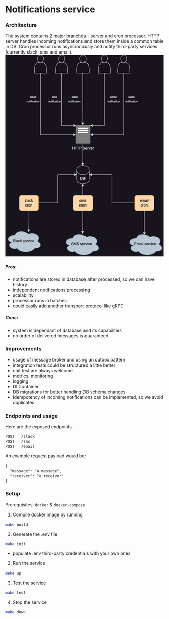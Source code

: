 # Notifications service

### Architecture
The system contains 2 major branches - server and cron processor. HTTP server handles incoming notifications and store them inside a common table in DB. Cron processor runs asyncronously and notify third-party services (currently slack, sms and email).
![Alt text](arch.png)
##### Pros:
- notifications are stored in database after processed, so we can have history
- independent notifications processing
- scalability
- processor runs in batches
- could easily add another transport protocol like gRPC

##### Cons:
- system is dependant of database and its capabilities
- no order of delivered messages is guaranteed

### Improvements
- usage of message broker and using an outbox pattern
- integration tests could be structured a little better
- unit test are always welcome
- metrics, monitoring
- logging
- DI Container
- DB migrations for better handling DB schema changes
- Idempotency of incoming notifications can be implemented, so we avoid duplicates

### Endpoints and usage
Here are the exposed endpoints
```
POST   /slack
POST   /sms
POST   /email
```
An example request payload would be:
```
{
  "message": "a message",
  "receiver": "a receiver"
}
```
### Setup
Prerequisites:  ``docker`` & ``docker-compose``

1. Compile docker image by running
```bash
make build
```
3. Generate the .env file
```bash
make init
```
* populate .env third-party credentials with your own ones
2. Run the service
```bash
make up
```
3. Test the service
```bash
make test
```
4. Stop the service
```bash
make down
```

